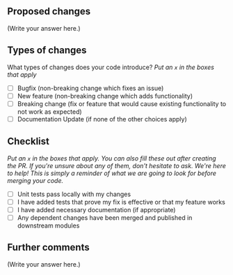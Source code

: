 Proposed changes
----------------
<!--
Describe the big picture of your changes here to communicate to the maintainers why we should accept this pull request. If it fixes a bug or resolves a feature request, be sure to link to that issue.
-->
(Write your answer here.)

Types of changes
----------------

What types of changes does your code introduce?
_Put an `x` in the boxes that apply_

- [ ] Bugfix (non-breaking change which fixes an issue)
- [ ] New feature (non-breaking change which adds functionality)
- [ ] Breaking change (fix or feature that would cause existing functionality to not work as expected)
- [ ] Documentation Update (if none of the other choices apply)

Checklist
---------

_Put an `x` in the boxes that apply. You can also fill these out after creating the PR. If you're unsure about any of them, don't hesitate to ask. We're here to help! This is simply a reminder of what we are going to look for before merging your code._

- [ ] Unit tests pass locally with my changes
- [ ] I have added tests that prove my fix is effective or that my feature works
- [ ] I have added necessary documentation (if appropriate)
- [ ] Any dependent changes have been merged and published in downstream modules

Further comments
----------------
<!--
If this is a relatively large or complex change, kick off the discussion by explaining why you chose the solution you did and what alternatives you considered, etc...
-->
(Write your answer here.)
